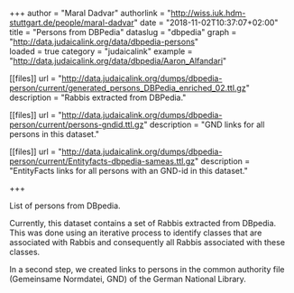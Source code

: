 +++
author = "Maral Dadvar"
authorlink = "http://wiss.iuk.hdm-stuttgart.de/people/maral-dadvar"
date = "2018-11-02T10:37:07+02:00"
title = "Persons from DBPedia" 
dataslug = "dbpedia"
graph = "http://data.judaicalink.org/data/dbpedia-persons"  
loaded = true
category = "judaicalink"
example = "http://data.judaicalink.org/data/dbpedia/Aaron_Alfandari"


[[files]]
	url = "http://data.judaicalink.org/dumps/dbpedia-person/current/generated_persons_DBPedia_enriched_02.ttl.gz"  
	description = "Rabbis extracted from DBPedia."
	
[[files]]
	url = "http://data.judaicalink.org/dumps/dbpedia-person/current/persons-gndid.ttl.gz" 
	description = "GND links for all persons in this dataset."

[[files]]
	url = "http://data.judaicalink.org/dumps/dbpedia-person/current/Entityfacts-dbpedia-sameas.ttl.gz" 
	description = "EntityFacts links for all persons with an GND-id in this dataset."

	
+++

List of persons from DBpedia.
<!--more-->

Currently, this dataset contains a set of Rabbis extracted from DBpedia. This was done using an iterative process to identify classes that are associated with Rabbis and consequently all Rabbis associated with these classes.

In a second step, we created links to persons in the common authority file (Gemeinsame Normdatei, GND) of the German National Library.
